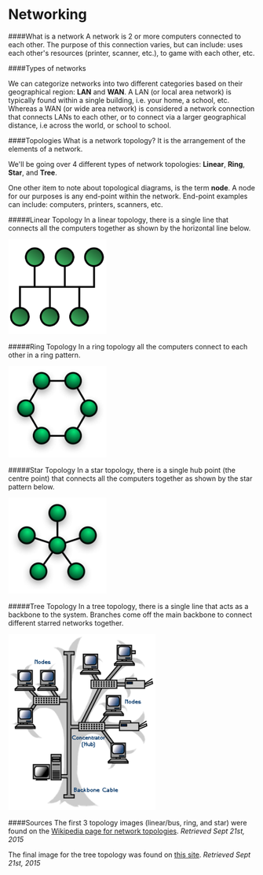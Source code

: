 # Networking

####What is a network
A network is 2 or more computers connected to each other.  The purpose of this connection varies, but can include: uses each other's resources (printer, scanner, etc.), to game with each other, etc.

####Types of networks

We can categorize networks into two different categories based on their geographical region: __LAN__ and __WAN__.  A LAN (or local area network) is typically found within a single building, i.e. your home, a school, etc.  Whereas a WAN (or wide area network) is considered a network connection that connects LANs to each other, or to connect via a larger geographical distance, i.e across the world, or school to school.

####Topologies
What is a network topology? It is the arrangement of the elements of a network.

We'll be going over 4 different types of network topologies: __Linear__, __Ring__, __Star__, and __Tree__.

One other item to note about topological diagrams, is the term __node__.  A node for our purposes is any end-point within the network.  End-point examples can include: computers, printers, scanners, etc.

#####Linear Topology
In a linear topology, there is a single line that connects all the computers together as shown by the horizontal line below.

<img src="./Network_imgs/topology_linear.png" alt="Linear/Bus Topology" style="width: 200px;"/>


#####Ring Topology
In a ring topology all the computers connect to each other in a ring pattern.

<img src="./Network_imgs/topology_ring.png" alt="Ring Topology" style="width: 200px;"/>


#####Star Topology
In a star topology, there is a single hub point (the centre point) that connects all the computers together as shown by the star pattern below.

<img src="./Network_imgs/topology_star.png" alt="Star Topology" style="width: 200px;"/>


#####Tree Topology
In a tree topology, there is a single line that acts as a backbone to the system.  Branches come off the main backbone to connect different starred networks together.

<img src="./Network_imgs/topology_tree.gif" alt="Linear/Bus Topology" style="width: 300px;"/>


####Sources
The first 3 topology images (linear/bus, ring, and star) were found on the [Wikipedia page for network topologies](https://en.wikipedia.org/wiki/Network_topology). _Retrieved Sept 21st, 2015_

The final image for the tree topology was found on [this site](http://northern.lkdsb.net/Kedwell/ICS2O/Unit_Hardware/Network%20Topologies.htm). _Retrieved Sept 21st, 2015_